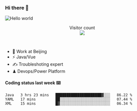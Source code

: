 ### Hi there 👋

<img src="https://raw.githubusercontent.com/sagar-viradiya/sagar-viradiya/master/resources/banner.png" alt="Hello world">
<p align="center"> 
  Visitor count<br/>
  <img src="https://profile-counter.glitch.me/youszoe/count.svg" />
</p>
<br/>

- 🍻 Work at Beijing 
- ⚡  Java/Vue
- ✍️  Troubleshoting expert
- ♟  Devops/Power Platform 

#### Coding status last week ⌨️

<!--START_SECTION:waka-->
```text
Java   3 hrs 23 mins   █████████████████████▓░░░   86.22 % 
YAML   17 mins         ██░░░░░░░░░░░░░░░░░░░░░░░   07.44 % 
XML    15 mins         █▓░░░░░░░░░░░░░░░░░░░░░░░   06.34 % 
```
<!--END_SECTION:waka-->

<br/>
<center><img src="http://ghchart.rshah.org/409ba5/yousazoe" alt="" /></center>


